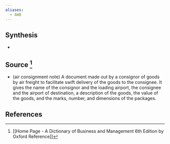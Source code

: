 ```yaml
---
aliases:
  - AWB
---
```

## Synthesis
- 
## Source [^1]
- (air consignment note) A document made out by a consignor of goods by air freight to facilitate swift delivery of the goods to the consignee. It gives the name of the consignor and the loading airport, the consignee and the airport of destination, a description of the goods, the value of the goods, and the marks, number, and dimensions of the packages.
## References

[^1]: [[Home Page - A Dictionary of Business and Management 6th Edition by Oxford Reference]]